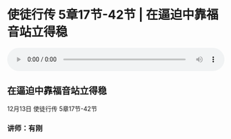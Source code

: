 # 使徒行传 5章17节-42节 | 在逼迫中靠福音站立得稳

<audio style="width: 100%;" preload="false" controls controlslist="nodownload"><source src="https://cdn.simai.ml/audio/mp3/2020/tu_5-17-42-201213.mp3" type="audio/mpeg">Your browser does not support the audio element.</audio>

## 在逼迫中靠福音站立得稳
12月13日 
使徒行传 5章17节-42节
### 讲师：有刚


